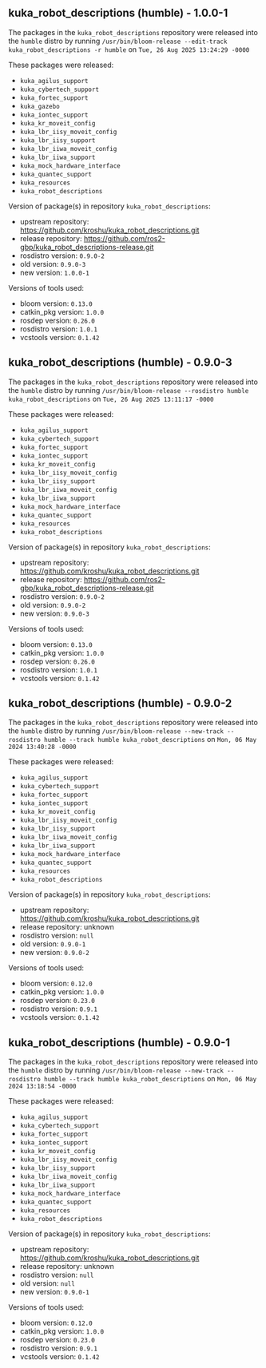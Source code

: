 ## kuka_robot_descriptions (humble) - 1.0.0-1

The packages in the `kuka_robot_descriptions` repository were released into the `humble` distro by running `/usr/bin/bloom-release --edit-track kuka_robot_descriptions -r humble` on `Tue, 26 Aug 2025 13:24:29 -0000`

These packages were released:
- `kuka_agilus_support`
- `kuka_cybertech_support`
- `kuka_fortec_support`
- `kuka_gazebo`
- `kuka_iontec_support`
- `kuka_kr_moveit_config`
- `kuka_lbr_iisy_moveit_config`
- `kuka_lbr_iisy_support`
- `kuka_lbr_iiwa_moveit_config`
- `kuka_lbr_iiwa_support`
- `kuka_mock_hardware_interface`
- `kuka_quantec_support`
- `kuka_resources`
- `kuka_robot_descriptions`

Version of package(s) in repository `kuka_robot_descriptions`:

- upstream repository: https://github.com/kroshu/kuka_robot_descriptions.git
- release repository: https://github.com/ros2-gbp/kuka_robot_descriptions-release.git
- rosdistro version: `0.9.0-2`
- old version: `0.9.0-3`
- new version: `1.0.0-1`

Versions of tools used:

- bloom version: `0.13.0`
- catkin_pkg version: `1.0.0`
- rosdep version: `0.26.0`
- rosdistro version: `1.0.1`
- vcstools version: `0.1.42`


## kuka_robot_descriptions (humble) - 0.9.0-3

The packages in the `kuka_robot_descriptions` repository were released into the `humble` distro by running `/usr/bin/bloom-release --rosdistro humble kuka_robot_descriptions` on `Tue, 26 Aug 2025 13:11:17 -0000`

These packages were released:
- `kuka_agilus_support`
- `kuka_cybertech_support`
- `kuka_fortec_support`
- `kuka_iontec_support`
- `kuka_kr_moveit_config`
- `kuka_lbr_iisy_moveit_config`
- `kuka_lbr_iisy_support`
- `kuka_lbr_iiwa_moveit_config`
- `kuka_lbr_iiwa_support`
- `kuka_mock_hardware_interface`
- `kuka_quantec_support`
- `kuka_resources`
- `kuka_robot_descriptions`

Version of package(s) in repository `kuka_robot_descriptions`:

- upstream repository: https://github.com/kroshu/kuka_robot_descriptions.git
- release repository: https://github.com/ros2-gbp/kuka_robot_descriptions-release.git
- rosdistro version: `0.9.0-2`
- old version: `0.9.0-2`
- new version: `0.9.0-3`

Versions of tools used:

- bloom version: `0.13.0`
- catkin_pkg version: `1.0.0`
- rosdep version: `0.26.0`
- rosdistro version: `1.0.1`
- vcstools version: `0.1.42`


## kuka_robot_descriptions (humble) - 0.9.0-2

The packages in the `kuka_robot_descriptions` repository were released into the `humble` distro by running `/usr/bin/bloom-release --new-track --rosdistro humble --track humble kuka_robot_descriptions` on `Mon, 06 May 2024 13:40:28 -0000`

These packages were released:
- `kuka_agilus_support`
- `kuka_cybertech_support`
- `kuka_fortec_support`
- `kuka_iontec_support`
- `kuka_kr_moveit_config`
- `kuka_lbr_iisy_moveit_config`
- `kuka_lbr_iisy_support`
- `kuka_lbr_iiwa_moveit_config`
- `kuka_lbr_iiwa_support`
- `kuka_mock_hardware_interface`
- `kuka_quantec_support`
- `kuka_resources`
- `kuka_robot_descriptions`

Version of package(s) in repository `kuka_robot_descriptions`:

- upstream repository: https://github.com/kroshu/kuka_robot_descriptions.git
- release repository: unknown
- rosdistro version: `null`
- old version: `0.9.0-1`
- new version: `0.9.0-2`

Versions of tools used:

- bloom version: `0.12.0`
- catkin_pkg version: `1.0.0`
- rosdep version: `0.23.0`
- rosdistro version: `0.9.1`
- vcstools version: `0.1.42`


## kuka_robot_descriptions (humble) - 0.9.0-1

The packages in the `kuka_robot_descriptions` repository were released into the `humble` distro by running `/usr/bin/bloom-release --new-track --rosdistro humble --track humble kuka_robot_descriptions` on `Mon, 06 May 2024 13:18:54 -0000`

These packages were released:
- `kuka_agilus_support`
- `kuka_cybertech_support`
- `kuka_fortec_support`
- `kuka_iontec_support`
- `kuka_kr_moveit_config`
- `kuka_lbr_iisy_moveit_config`
- `kuka_lbr_iisy_support`
- `kuka_lbr_iiwa_moveit_config`
- `kuka_lbr_iiwa_support`
- `kuka_mock_hardware_interface`
- `kuka_quantec_support`
- `kuka_resources`
- `kuka_robot_descriptions`

Version of package(s) in repository `kuka_robot_descriptions`:

- upstream repository: https://github.com/kroshu/kuka_robot_descriptions.git
- release repository: unknown
- rosdistro version: `null`
- old version: `null`
- new version: `0.9.0-1`

Versions of tools used:

- bloom version: `0.12.0`
- catkin_pkg version: `1.0.0`
- rosdep version: `0.23.0`
- rosdistro version: `0.9.1`
- vcstools version: `0.1.42`


